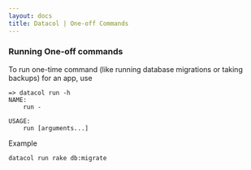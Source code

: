```yaml
---
layout: docs
title: Datacol | One-off Commands
---
```


### Running One-off commands

To run one-time command (like running database migrations or taking backups) for an app, use
    
```
=> datacol run -h
NAME:
    run -

USAGE:
    run [arguments...]
```

Example

    datacol run rake db:migrate
